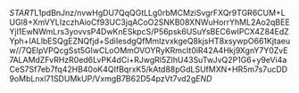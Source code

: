 $START$L1pdBnJnz/nvwHgDU7QqQGtLLg0rbMCMziSvgrFXQr9TGR6CUM+LUGl8+XmVYLIzczhAioCf93UC3jqACoO2SNKB08XNWuHorrYhML2Ao2qBEEYjl1EwNWmLrs3yovvsP4DwKnESkpcS/P56psk6USuYsBEC6wIPCX4Z84EdZYph+IALlbESQgEZNQfjd+SdiIesdgQfMmlzvxkgeQ8kjsHT8xsywpO661Kjtaeuw//7QEIpVPQcgSst5GlwCLoOMmOVOYRyKRmcIt0iR42A4Hkj9XgnY7Y0ZvE7ALAMdZFvRHzR0ed6LvPK4dCi+RJwgRl5ZlhU43SuTwJvQ2P1G6+y9eVi4aCeS7Sf7eb7fq42HB40oK4QIfBqrxK5/kAtd88pGdLSUfMXN+HR5m7s7ucDD9oMbLnxl71SDUMkUP/VxmgB7B62D54pzVt7vd2g$END$